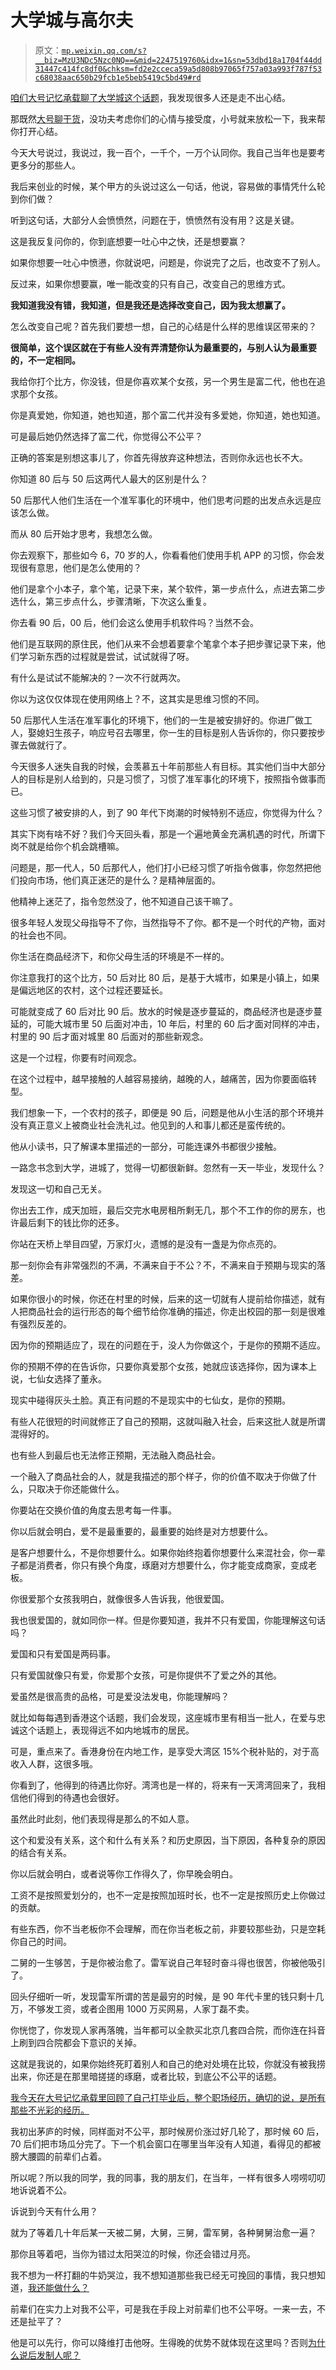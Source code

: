 # 大学城与高尔夫

> 原文：[`mp.weixin.qq.com/s?__biz=MzU3NDc5Nzc0NQ==&mid=2247519760&idx=1&sn=53dbd18a1704f44dd31447c414fc8df0&chksm=fd2e2cceca59a5d808b97065f757a03a993f787f53c68038aac650b29fcb1e5beb5419c5bd49#rd`](http://mp.weixin.qq.com/s?__biz=MzU3NDc5Nzc0NQ==&mid=2247519760&idx=1&sn=53dbd18a1704f44dd31447c414fc8df0&chksm=fd2e2cceca59a5d808b97065f757a03a993f787f53c68038aac650b29fcb1e5beb5419c5bd49#rd)

[咱们大号记忆承载聊了大学城这个话题](http://mp.weixin.qq.com/s?__biz=MzU0MjYwNDU2Mw==&mid=2247507339&idx=1&sn=1da273ca6f7694bd9240229b308d6dd4&chksm=fb1ab1f7cc6d38e171704aaa9733934657795707ddb0094fc67768f22c2309713c0d5169a42b&scene=21#wechat_redirect)，我发现很多人还是走不出心结。

那既然[大号聊干货](http://mp.weixin.qq.com/s?__biz=MzU0MjYwNDU2Mw==&mid=2247507339&idx=1&sn=1da273ca6f7694bd9240229b308d6dd4&chksm=fb1ab1f7cc6d38e171704aaa9733934657795707ddb0094fc67768f22c2309713c0d5169a42b&scene=21#wechat_redirect)，没功夫考虑你们的心情与接受度，小号就来放松一下，我来帮你打开心结。 

今天大号说过，我说过，我一百个，一千个，一万个认同你。我自己当年也是要考更多分的那些人。

我后来创业的时候，某个甲方的头说过这么一句话，他说，容易做的事情凭什么轮到你们做？ 

听到这句话，大部分人会愤愤然，问题在于，愤愤然有没有用？这是关键。 

这是我反复问你的，你到底想要一吐心中之快，还是想要赢？

如果你想要一吐心中愤懑，你就说吧，问题是，你说完了之后，也改变不了别人。 

反过来，如果你想要赢，唯一能改变的只有自己，改变自己的思维方式。

**我知道我没有错，我知道，但是我还是选择改变自己，因为我太想赢了。**

怎么改变自己呢？首先我们要想一想，自己的心结是什么样的思维误区带来的？

**很简单，这个误区就在于有些人没有弄清楚你认为最重要的，与别人认为最重要的，不一定相同。**

我给你打个比方，你没钱，但是你喜欢某个女孩，另一个男生是富二代，他也在追求那个女孩。 

你是真爱她，你知道，她也知道，那个富二代并没有多爱她，你知道，她也知道。

可是最后她仍然选择了富二代，你觉得公不公平？

正确的答案是别想这事儿了，你首先得放弃这种想法，否则你永远也长不大。 

你知道 80 后与 50 后这两代人最大的区别是什么？

50 后那代人他们生活在一个准军事化的环境中，他们思考问题的出发点永远是应该怎么做。 

而从 80 后开始才思考，我想怎么做。 

你去观察下，那些如今 6，70 岁的人，你看看他们使用手机 APP 的习惯，你会发现很有意思，他们是怎么使用的？ 

他们是拿个小本子，拿个笔，记录下来，某个软件，第一步点什么，点进去第二步选什么，第三步点什么，步骤清晰，下次这么重复。

你去看 90 后，00 后，他们会这么使用手机软件吗？当然不会。 

他们是互联网的原住民，他们从来不会想着要拿个笔拿个本子把步骤记录下来，他们学习新东西的过程就是尝试，试试就得了呀。

有什么是试试不能解决的？一次不行就两次。 

你以为这仅仅体现在使用网络上？不，这其实是思维习惯的不同。

50 后那代人生活在准军事化的环境下，他们的一生是被安排好的。你进厂做工人，娶媳妇生孩子，响应号召去哪里，你一生的目标是别人告诉你的，你只要按步骤去做就行了。

今天很多人迷失自我的时候，会羡慕五十年前那些人有目标。其实他们当中大部分人的目标是别人给到的，只是习惯了，习惯了准军事化的环境下，按照指令做事而已。

这些习惯了被安排的人，到了 90 年代下岗潮的时候特别不适应，你觉得为什么？ 

其实下岗有啥不好？我们今天回头看，那是一个遍地黄金充满机遇的时代，所谓下岗不就是给你个机会跳槽嘛。

问题是，那一代人，50 后那代人，他们打小已经习惯了听指令做事，你忽然把他们投向市场，他们真正迷茫的是什么？是精神层面的。

他精神上迷茫了，指令忽然没了，他不知道自己该干嘛了。 

很多年轻人发现父母指导不了你，当然指导不了你。都不是一个时代的产物，面对的社会也不同。 

你生活在商品经济下，和你父母生活的环境是不一样的。

你注意我打的这个比方，50 后对比 80 后，是基于大城市，如果是小镇上，如果是偏远地区的农村，这个过程还要延长。 

可能就变成了 60 后对比 90 后。放水的时候是逐步蔓延的，商品经济也是逐步蔓延的，可能大城市里 50 后面对冲击，10 年后，村里的 60 后才面对同样的冲击，村里的 90 后才面对城里 80 后面对的那些新观念。

这是一个过程，你要有时间观念。

在这个过程中，越早接触的人越容易接纳，越晚的人，越痛苦，因为你要面临转型。

我们想象一下，一个农村的孩子，即便是 90 后，问题是他从小生活的那个环境并没有真正意义上被商业社会洗礼过。他见到的人和事儿都还是蛮传统的。 

他从小读书，只了解课本里描述的一部分，可能连课外书都很少接触。

一路念书念到大学，进城了，觉得一切都很新鲜。忽然有一天一毕业，发现什么？ 

发现这一切和自己无关。

你出去工作，成天加班，最后交完水电房租所剩无几，那个不工作的你的房东，也许最后剩下的钱比你的还多。 

你站在天桥上举目四望，万家灯火，遗憾的是没有一盏是为你点亮的。

那一刻你会有非常强烈的不满，不满来自于不公？不，不满来自于预期与现实的落差。 

如果你很小的时候，你还在村里的时候，后来的这一切就有人提前给你描述，就有人把商品社会的运行形态的每个细节给你准确的描述，你走出校园的那一刻是很难有强烈反差的。

因为你的预期适应了，现在的问题在于，没人为你做这个，于是你的预期不适应。

你的预期不停的在告诉你，只要你真爱那个女孩，她就应该选择你，因为课本上说，七仙女选择了董永。 

现实中碰得灰头土脸。真正有问题的不是现实中的七仙女，是你的预期。

有些人花很短的时间就修正了自己的预期，这就叫融入社会，后来这批人就是所谓混得好的。 

也有些人到最后也无法修正预期，无法融入商品社会。

一个融入了商品社会的人，就是我描述的那个样子，你的价值不取决于你做了什么，只取决于你还能做什么。 

你要站在交换价值的角度去思考每一件事。 

你以后就会明白，爱不是最重要的，最重要的始终是对方想要什么。 

是客户想要什么，不是你想要什么。如果你始终抱着你想要什么来混社会，你一辈子都是消费者，你只有换个角度，琢磨对方想要什么，你才能变成商家，变成老板。 

你很爱那个女孩我明白，就像很多人告诉我，他很爱国。 

我也很爱国的，就如同你一样。但是你要知道，我并不只有爱国，你能理解这句话吗？ 

爱国和只有爱国是两码事。 

只有爱国就像只有爱，你爱那个女孩，可是你提供不了爱之外的其他。 

爱虽然是很高贵的品格，可是爱没法发电，你能理解吗？ 

就比如每每遇到香港这个话题，我们会发现，这座城市里有相当一批人，在爱与忠诚这个话题上，表现得远不如内地城市的居民。 

可是，重点来了。香港身份在内地工作，是享受大湾区 15%个税补贴的，对于高收入人群，这很多哦。

你看到了，他得到的待遇比你好。湾湾也是一样的，将来有一天湾湾回来了，我相信他们得到的待遇也会很好。 

虽然此时此刻，他们表现得是那么的不如人意。

这个和爱没有关系，这个和什么有关系？和历史原因，当下原因，各种复杂的原因的结合有关系。 

你以后就会明白，或者说等你工作得久了，你早晚会明白。 

工资不是按照爱划分的，也不一定是按照加班时长，也不一定是按照历史上你做过的贡献。

有些东西，你不当老板你不会理解，而在你当老板之前，非要较那些劲，只是空耗你自己的时间。 

二舅的一生够苦，于是你被治愈了。雷军说自己年轻时奋斗得也很苦，你被他吸引了。 

回头仔细听一听，发现雷军所谓的苦是最穷的时候，是 90 年代卡里的钱只剩十几万，不够发工资，或者企图用 1000 万买网易，人家丁磊不卖。

你恍惚了，你发现人家再落魄，当年都可以全款买北京几套四合院，而你连在抖音上刷到四合院都会下意识的关掉。

这就是我说的，如果你始终死盯着别人和自己的绝对处境在比较，你就没有被我捞出来，你还是在那里暗搓搓的琢磨，或者比较，到底公不公平的话题。 

[我今天在大号记忆承载里回顾了自己打毕业后，整个职场经历，确切的说，是所有那些不光彩的经历。](http://mp.weixin.qq.com/s?__biz=MzU0MjYwNDU2Mw==&mid=2247507339&idx=1&sn=1da273ca6f7694bd9240229b308d6dd4&chksm=fb1ab1f7cc6d38e171704aaa9733934657795707ddb0094fc67768f22c2309713c0d5169a42b&scene=21#wechat_redirect)

我初出茅庐的时候，同样面对不公平，那时候房价涨过好几轮了，那时候 60 后，70 后们把市场瓜分完了。下一个机会窗口在哪里当年没有人知道，看得见的都被膀大腰圆的前辈们占着。

所以呢？所以我的同学，我的同事，我的朋友们，在当年，一样有很多人唠唠叨叨地诉说着不公。 

诉说到今天有什么用？

就为了等着几十年后某一天被二舅，大舅，三舅，雷军舅，各种舅舅治愈一遍？ 

那你且等着吧，当你为错过太阳哭泣的时候，你还会错过月亮。

我不想为一杯打翻的牛奶哭泣，我不想知道那些我已经无可挽回的事情，我只想知道，[我还能做什么？](http://mp.weixin.qq.com/s?__biz=MzU0MjYwNDU2Mw==&mid=2247507339&idx=1&sn=1da273ca6f7694bd9240229b308d6dd4&chksm=fb1ab1f7cc6d38e171704aaa9733934657795707ddb0094fc67768f22c2309713c0d5169a42b&scene=21#wechat_redirect)

前辈们在实力上对我不公平，可是我在手段上对前辈们也不公平呀。一来一去，不还是扯平了？

他是可以先行，你可以降维打击他呀。生得晚的优势不就体现在这里吗？否则[为什么说后发制人呢？](http://mp.weixin.qq.com/s?__biz=MzU0MjYwNDU2Mw==&mid=2247507339&idx=1&sn=1da273ca6f7694bd9240229b308d6dd4&chksm=fb1ab1f7cc6d38e171704aaa9733934657795707ddb0094fc67768f22c2309713c0d5169a42b&scene=21#wechat_redirect)